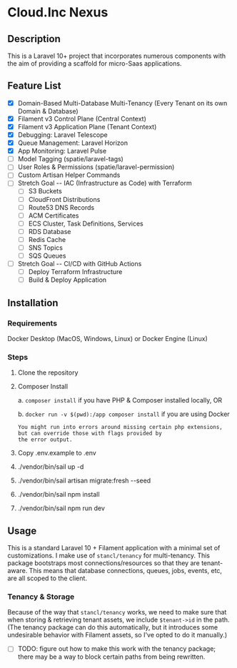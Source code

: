 # Cloud.Inc Nexus

## Description

This is a Laravel 10+ project that incorporates numerous components with the aim
of providing a scaffold for micro-Saas applications.

## Feature List

- [x] Domain-Based Multi-Database Multi-Tenancy (Every Tenant on its own Domain & Database)
- [x] Filament v3 Control Plane (Central Context)
- [x] Filament v3 Application Plane (Tenant Context)
- [x] Debugging: Laravel Telescope
- [x] Queue Management: Laravel Horizon
- [x] App Monitoring: Laravel Pulse
- [ ] Model Tagging (spatie/laravel-tags)
- [ ] User Roles & Permissions (spatie/laravel-permission)
- [ ] Custom Artisan Helper Commands
- [ ] Stretch Goal -- IAC (Infrastructure as Code) with Terraform
    - [ ] S3 Buckets
    - [ ] CloudFront Distributions
    - [ ] Route53 DNS Records
    - [ ] ACM Certificates
    - [ ] ECS Cluster, Task Definitions, Services
    - [ ] RDS Database
    - [ ] Redis Cache
    - [ ] SNS Topics
    - [ ] SQS Queues
- [ ] Stretch Goal -- CI/CD with GitHub Actions
    - [ ] Deploy Terraform Infrastructure
    - [ ] Build & Deploy Application

## Installation

### Requirements

Docker Desktop (MacOS, Windows, Linux) or Docker Engine (Linux)

### Steps

1. Clone the repository
2. Composer Install

   a. `composer install` if you have PHP & Composer installed locally, OR

   b. `docker run -v $(pwd):/app composer install` if you are using Docker
   
       You might run into errors around missing certain php extensions, but can override those with flags provided by
       the error output.
3. Copy .env.example to .env
4. ./vendor/bin/sail up -d
5. ./vendor/bin/sail artisan migrate:fresh --seed
6. ./vendor/bin/sail npm install
7. ./vendor/bin/sail npm run dev

## Usage

This is a standard Laravel 10 + Filament application with a minimal set of
customizations. I make use of `stancl/tenancy` for multi-tenancy. This package
bootstraps most connections/resources so that they are tenant-aware. This
means that database connections, queues, jobs, events, etc, are all scoped
to the client.

### Tenancy & Storage

Because of the way that `stancl/tenancy` works, we need to make sure that
when storing & retrieving tenant assets, we include `$tenant->id` in the
path. (The tenancy package can do this automatically, but it introduces
some undesirable behavior with Filament assets, so I've opted to do it
manually.)

- [ ] TODO: figure out how to make this work with the tenancy package; there may be a way to block certain paths from
  being rewritten.

